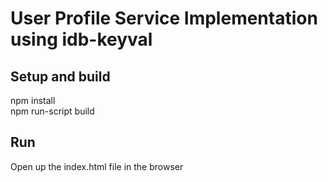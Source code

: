 # User Profile Service Implementation using idb-keyval

## Setup and build

npm install <br/>
npm run-script build

## Run

Open up the index.html file in the browser